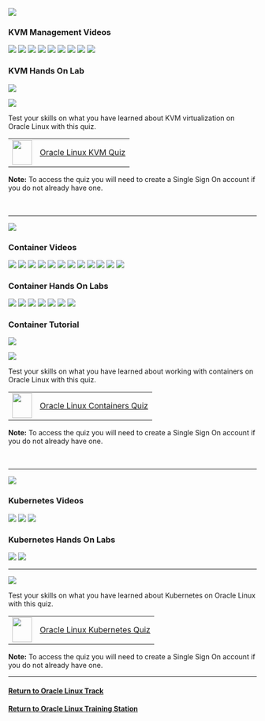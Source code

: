 ![](../../common/images/OL-virt-kvm.png)

### KVM Management Videos

[![](../../common/images/enab_kvm_300.png)](https://youtu.be/ALtnopSysY4)
[![](../../common/images/setup_cp_300.png)](https://youtu.be/-Z3AwP2HPa4)
[![](../../common/images/using_cp_300.png)](https://youtu.be/daHQeCY13s8)
[![](../../common/images/nat_based_300.png)](https://youtu.be/2MEqDxOeuDw)
[![](../../common/images/create_net_bridge_300.png)](https://youtu.be/OAfIb7gtang)
[![](../../common/images/use_net_bridge_300.png)](https://youtu.be/CXBTBxFoSKI)
[![](../../common/images/switch_nat_bridge_300.png)](https://youtu.be/hMstMTqzP_Q)
[![](../../common/images/vbox_kvm_300.png)](https://youtu.be/7gZLiTa3150)
[![](../../common/images/add_disk_300.png)](https://youtu.be/B3h_DWOMwrk)

### KVM Hands On Lab

[![](../../common/images/createvmkvm_lab.png)](https://luna.oracle.com/lab/1671b073-895c-4800-bd60-cfe1f445074c)
   
   
![](../../common/images/quiz1.png)
   
      
Test your skills on what you have learned about KVM virtualization on Oracle Linux with this quiz.   
 
<table>
    <tr>
    <td><img src="../../common/images/quiz_v2.png" width="40" height="50"></td>
    <td><a href="https://apexapps.oracle.com/pls/apex/f?p=ST_QUIZ:200:0::::P200_QUIZ_KEY:CPXRPS1">Oracle Linux KVM Quiz</a></td>
  </tr>
</table>    
<b>Note:</b> To access the quiz you will need to create a Single Sign On account if you do not already have one.
<br>
<br>
<br>

--- 

![](../../common/images/OL-virt-containers.png)

### Container Videos

[![](../../common/images/overview_300.png)](https://youtu.be/V9sOZHfuvVM)
[![](../../common/images/are_containers_vms_300.png)](https://youtu.be/AvNDTpmHOMk)
[![](../../common/images/install_pbs_300.png)](https://youtu.be/L9Arzr88p0M)
[![](../../common/images/pull_image_300.png)](https://youtu.be/QmZE-lFNzk4)
[![](../../common/images/pub_reg_300.png)](https://youtu.be/q57hNilpakk)
[![](../../common/images/loc_reg_300.png)](https://youtu.be/8wVmR_5YyCk)
[![](../../common/images/run_cont_300.png)](https://youtu.be/PXeKEIdaTBs)
[![](../../common/images/image_layers_300.png)](https://youtu.be/i9KKMM0RiDI)
[![](../../common/images/bind_mounts_300.png)](https://youtu.be/Kw5vdNRRaZc)
[![](../../common/images/use_vol_300.png)](https://youtu.be/qIjTMOfGa_Y)
[![](../../common/images/dockerfile_300.png)](https://youtu.be/AkvluNPzGSY)
[![](../../common/images/chroot_300.png)](https://youtu.be/dxzwxvn621w)

### Container Hands On Labs

[![](../../common/images/podman_lab2.png)](https://luna.oracle.com/lab/4fa11b26-6c31-4595-ac00-b6c6af97f417)
[![](../../common/images/stor_podman_lab2.png)](https://luna.oracle.com/lab/0dde3b49-0b91-423e-a126-5e718e05ca64)
[![](../../common/images/usecont_lab2.png)](https://luna.oracle.com/lab/42ce804b-ce7c-4fc0-9baf-aaccc4d80495)
[![](../../common/images/nfs_podman.png)](https://luna.oracle.com/lab/556e1401-568f-447e-8c0b-c94a86b1114f)
[![](../../common/images/podman-desktop.png)](https://luna.oracle.com/lab/55225d03-4fdb-42dd-bb3c-0382cb918963)
[![](../../common/images/podman-compose3.png)](https://luna.oracle.com/lab/0e800b97-2c1b-43a8-b0f0-003f1543d2ba)
[![](../../common/images/podman-quay.png)](https://luna.oracle.com/lab/e3f488a9-20a8-49d8-ae08-818f8730568c)

### Container Tutorial

[![](../../common/images/multi_lab.png)](https://docs.oracle.com/en/learn/oracle-linux-platform-images/index.html)
   
   
![](../../common/images/quiz1.png)
   
  
Test your skills on what you have learned about working with containers on Oracle Linux with this quiz.   
 
<table>
    <tr>
    <td><img src="../../common/images/quiz_v2.png" width="40" height="50"></td>
    <td><a href="https://apexapps.oracle.com/pls/apex/f?p=ST_QUIZ:200:0::::P200_QUIZ_KEY:CS8UESN">Oracle Linux Containers Quiz</a></td>
  </tr>
</table>    
<b>Note:</b> To access the quiz you will need to create a Single Sign On account if you do not already have one.
<br>
<br>
<br>

---
![](../../common/images/OL-virt-kubern.png)

### Kubernetes Videos

[![](../../common/images/tour_300.png)](https://youtu.be/syBe1H-qe8U)
[![](../../common/images/resources_300.png)](https://youtu.be/e5m3TlvM4y4)
[![](../../common/images/minikube_300.png)](https://youtu.be/u1qY8ax0U44)

### Kubernetes Hands On Labs

[![](../../common/images/mini_lab.png)](https://luna.oracle.com/lab/8b2f7860-3204-4cd3-8d55-3f6de9ca03c2)
[![](../../common/images/runkub_lab.png)](https://luna.oracle.com/lab/01e69515-8cda-4d6e-89af-849f324c4b7f)

---

![](../../common/images/quiz1.png)
   
  
Test your skills on what you have learned about Kubernetes on Oracle Linux with this quiz.   
 
<table>
    <tr>
    <td><img src="../../common/images/quiz_v2.png" width="40" height="50"></td>
    <td><a href="https://apexapps.oracle.com/pls/apex/f?p=ST_QUIZ:200:0::::P200_QUIZ_KEY:BPJX2YO">Oracle Linux Kubernetes Quiz</a></td>
  </tr>
</table>    
<b>Note:</b> To access the quiz you will need to create a Single Sign On account if you do not already have one.

---
#### [Return to Oracle Linux Track](../ol.md)

#### [Return to Oracle Linux Training Station](../../README.md)
